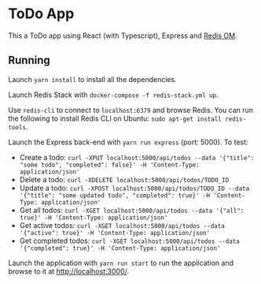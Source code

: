 # ToDo App

This a ToDo app using React (with Typescript), Express and [Redis OM](https://github.com/redis/redis-om-node).

## Running

Launch `yarn install` to install all the dependencies.

Launch Redis Stack with `docker-compose -f redis-stack.yml up`.

Use `redis-cli` to connect to `localhost:6379` and browse Redis. You can run the following to install Redis CLI on Ubuntu: `sudo apt-get install redis-tools`.

Launch the Express back-end with `yarn run express` (port: 5000). To test:
- Create a todo: `curl -XPUT localhost:5000/api/todos --data '{"title": "some todo", "completed": false}' -H 'Content-Type: application/json'`
- Delete a todo: `curl -XDELETE localhost:5000/api/todos/TODO_ID`
- Update a todo: `curl -XPOST localhost:5000/api/todos/TODO_ID --data '{"title": "some updated todo", "completed": true}' -H 'Content-Type: application/json'`
- Get all todos: `curl -XGET localhost:5000/api/todos --data '{"all": true}' -H 'Content-Type: application/json'`
- Get active todos: `curl -XGET localhost:5000/api/todos --data '{"active": true}' -H 'Content-Type: application/json'`
- Get completed todos: `curl -XGET localhost:5000/api/todos --data '{"completed": true}' -H 'Content-Type: application/json'`

Launch the application with `yarn run start` to run the application and browse to it at [http://localhost:3000/](http://localhost:3000/).
